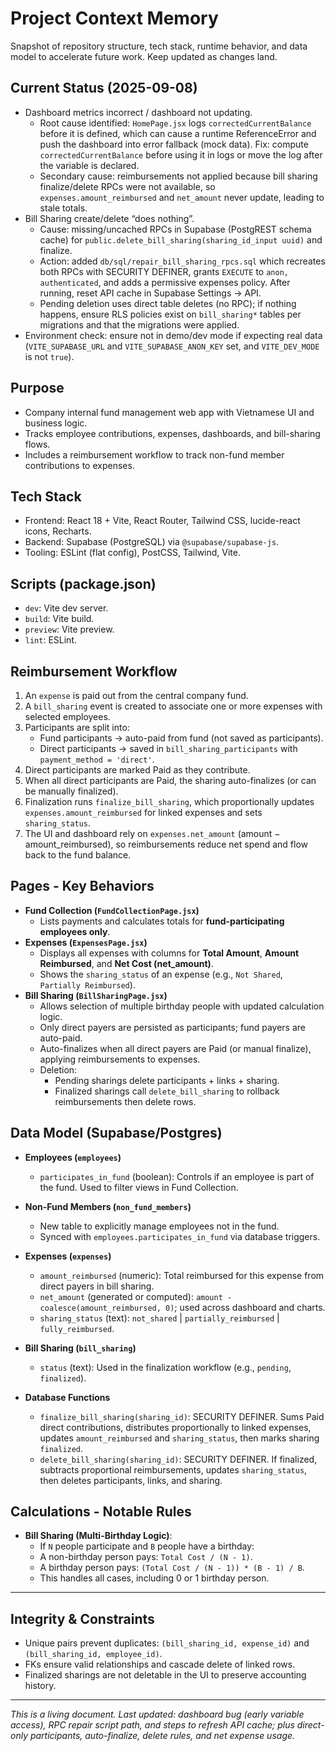 # Project Context Memory

Snapshot of repository structure, tech stack, runtime behavior, and data model to accelerate future work. Keep updated as changes land.

## Current Status (2025-09-08)
- Dashboard metrics incorrect / dashboard not updating.
  - Root cause identified: `HomePage.jsx` logs `correctedCurrentBalance` before it is defined, which can cause a runtime ReferenceError and push the dashboard into error fallback (mock data). Fix: compute `correctedCurrentBalance` before using it in logs or move the log after the variable is declared.
  - Secondary cause: reimbursements not applied because bill sharing finalize/delete RPCs were not available, so `expenses.amount_reimbursed` and `net_amount` never update, leading to stale totals.
- Bill Sharing create/delete “does nothing”.
  - Cause: missing/uncached RPCs in Supabase (PostgREST schema cache) for `public.delete_bill_sharing(sharing_id_input uuid)` and finalize.
  - Action: added `db/sql/repair_bill_sharing_rpcs.sql` which recreates both RPCs with SECURITY DEFINER, grants `EXECUTE` to `anon, authenticated`, and adds a permissive expenses policy. After running, reset API cache in Supabase Settings → API.
  - Pending deletion uses direct table deletes (no RPC); if nothing happens, ensure RLS policies exist on `bill_sharing*` tables per migrations and that the migrations were applied.
- Environment check: ensure not in demo/dev mode if expecting real data (`VITE_SUPABASE_URL` and `VITE_SUPABASE_ANON_KEY` set, and `VITE_DEV_MODE` is not `true`).

## Purpose
- Company internal fund management web app with Vietnamese UI and business logic.
- Tracks employee contributions, expenses, dashboards, and bill-sharing flows.
- Includes a reimbursement workflow to track non-fund member contributions to expenses.

## Tech Stack
- Frontend: React 18 + Vite, React Router, Tailwind CSS, lucide-react icons, Recharts.
- Backend: Supabase (PostgreSQL) via `@supabase/supabase-js`.
- Tooling: ESLint (flat config), PostCSS, Tailwind, Vite.

## Scripts (package.json)
- `dev`: Vite dev server.
- `build`: Vite build.
- `preview`: Vite preview.
- `lint`: ESLint.

## Reimbursement Workflow
1.  An `expense` is paid out from the central company fund.
2.  A `bill_sharing` event is created to associate one or more expenses with selected employees.
3.  Participants are split into:
    - Fund participants → auto-paid from fund (not saved as participants).
    - Direct participants → saved in `bill_sharing_participants` with `payment_method = 'direct'`.
4.  Direct participants are marked Paid as they contribute.
5.  When all direct participants are Paid, the sharing auto-finalizes (or can be manually finalized).
6.  Finalization runs `finalize_bill_sharing`, which proportionally updates `expenses.amount_reimbursed` for linked expenses and sets `sharing_status`.
7.  The UI and dashboard rely on `expenses.net_amount` (amount − amount_reimbursed), so reimbursements reduce net spend and flow back to the fund balance.

## Pages - Key Behaviors
- **Fund Collection (`FundCollectionPage.jsx`)**
  - Lists payments and calculates totals for **fund-participating employees only**.
- **Expenses (`ExpensesPage.jsx`)**
  - Displays all expenses with columns for **Total Amount**, **Amount Reimbursed**, and **Net Cost (net_amount)**.
  - Shows the `sharing_status` of an expense (e.g., `Not Shared`, `Partially Reimbursed`).
- **Bill Sharing (`BillSharingPage.jsx`)**
  - Allows selection of multiple birthday people with updated calculation logic.
  - Only direct payers are persisted as participants; fund payers are auto-paid.
  - Auto-finalizes when all direct payers are Paid (or manual finalize), applying reimbursements to expenses.
  - Deletion:
    - Pending sharings delete participants + links + sharing.
    - Finalized sharings call `delete_bill_sharing` to rollback reimbursements then delete rows.

## Data Model (Supabase/Postgres)
- **Employees (`employees`)**
  - `participates_in_fund` (boolean): Controls if an employee is part of the fund. Used to filter views in Fund Collection.
- **Non-Fund Members (`non_fund_members`)**
  - New table to explicitly manage employees not in the fund.
  - Synced with `employees.participates_in_fund` via database triggers.
- **Expenses (`expenses`)**
  - `amount_reimbursed` (numeric): Total reimbursed for this expense from direct payers in bill sharing.
  - `net_amount` (generated or computed): `amount - coalesce(amount_reimbursed, 0)`; used across dashboard and charts.
  - `sharing_status` (text): `not_shared` | `partially_reimbursed` | `fully_reimbursed`.
- **Bill Sharing (`bill_sharing`)**
  - `status` (text): Used in the finalization workflow (e.g., `pending`, `finalized`).

- **Database Functions**
  - `finalize_bill_sharing(sharing_id)`: SECURITY DEFINER. Sums Paid direct contributions, distributes proportionally to linked expenses, updates `amount_reimbursed` and `sharing_status`, then marks sharing `finalized`.
  - `delete_bill_sharing(sharing_id)`: SECURITY DEFINER. If finalized, subtracts proportional reimbursements, updates `sharing_status`, then deletes participants, links, and sharing.

## Calculations - Notable Rules
- **Bill Sharing (Multi-Birthday Logic)**:
  - If `N` people participate and `B` people have a birthday:
  - A non-birthday person pays: `Total Cost / (N - 1)`.
  - A birthday person pays: `(Total Cost / (N - 1)) * (B - 1) / B`.
  - This handles all cases, including 0 or 1 birthday person.

---
## Integrity & Constraints
- Unique pairs prevent duplicates: `(bill_sharing_id, expense_id)` and `(bill_sharing_id, employee_id)`.
- FKs ensure valid relationships and cascade delete of linked rows.
- Finalized sharings are not deletable in the UI to preserve accounting history.

---
*This is a living document. Last updated: dashboard bug (early variable access), RPC repair script path, and steps to refresh API cache; plus direct-only participants, auto-finalize, delete rules, and net expense usage.*
